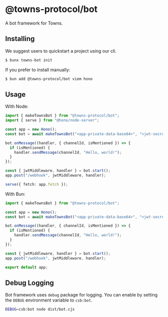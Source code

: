 # @towns-protocol/bot

A bot framework for Towns.

## Installing

We suggest users to quickstart a project using our cli.

```bash
$ bunx towns-bot init
```

If you prefer to install manually:

```bash
$ bun add @towns-protocol/bot viem hono
```

## Usage

With Node:

```ts
import { makeTownsBot } from "@towns-protocol/bot";
import { serve } from "@hono/node-server";

const app = new Hono();
const bot = await makeTownsBot("<app-private-data-base64>", "<jwt-secret>");

bot.onMessage((handler, { channelId, isMentioned }) => {
  if (isMentioned) {
    handler.sendMessage(channelId, "Hello, world!");
  }
});

const { jwtMiddleware, handler } = bot.start();
app.post("/webhook", jwtMiddleware, handler);

serve({ fetch: app.fetch });
```

With Bun:

```ts
import { makeTownsBot } from "@towns-protocol/bot";

const app = new Hono();
const bot = await makeTownsBot("<app-private-data-base64>", "<jwt-secret>");

bot.onMessage((handler, { channelId, isMentioned }) => {
  if (isMentioned) {
    handler.sendMessage(channelId, "Hello, world!");
  }
});

const { jwtMiddleware, handler } = bot.start();
app.post("/webhook", jwtMiddleware, handler);

export default app;
```

## Debug Logging

Bot framework uses `debug` package for logging.
You can enable by setting the `DEBUG` environment variable to `csb:bot`.

```bash
DEBUG=csb:bot node dist/bot.cjs
```
